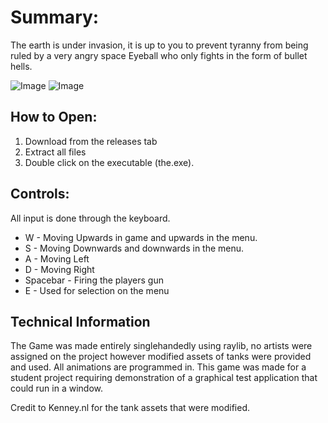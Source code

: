 # Summary:
The earth is under invasion, it is up to you to prevent tyranny from being ruled 
by a very angry space Eyeball who only fights in the form of bullet hells.

<img src="https://raw.githubusercontent.com/SethSylvester/SpaceWars/master/Screenie1.png" alt="Image" data-canonical-src="https://raw.githubusercontent.com/SethSylvester/SpaceWars/master/Screenie1.png" style="max-width:50%;">

<img src="https://raw.githubusercontent.com/SethSylvester/SpaceWars/master/Screenie2.png" alt="Image" data-canonical-src="https://raw.githubusercontent.com/SethSylvester/SpaceWars/master/Screenie2.png" style="max-width:50%;">

## How to Open:
1. Download from the releases tab
2. Extract all files
3. Double click on the executable (the.exe).

## Controls:
All input is done through the keyboard.

* W - Moving Upwards in game and upwards in the menu.
* S - Moving Downwards and downwards in the menu.
* A - Moving Left
* D - Moving Right
* Spacebar - Firing the players gun
* E - Used for selection on the menu

## Technical Information
The Game was made entirely singlehandedly using raylib, no artists were assigned on the project however modified assets of tanks were provided and used. All animations are programmed in. This game was made for a student project requiring demonstration of a graphical test application that could run in a window.

Credit to Kenney.nl for the tank assets that were modified.
